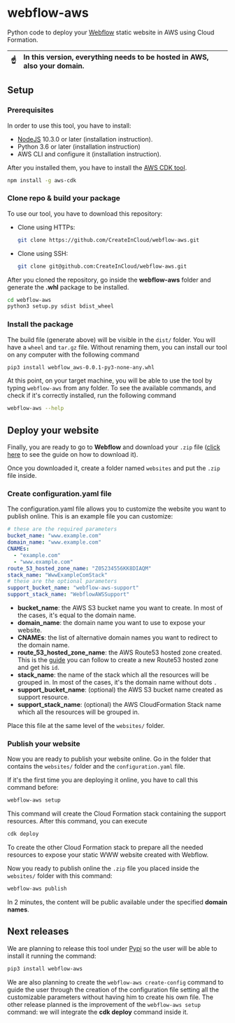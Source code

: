 # webflow-aws
Python code to deploy your [Webflow](https://webflow.com/) static website in AWS using Cloud Formation.

| :point_up:    | In this version, everything needs to be hosted in AWS, also your domain. |
|---------------|:-------------------------------------------------------------------------|

## Setup

### Prerequisites

In order to use this tool, you have to install:
- [NodeJS](https://nodejs.org/en/download/) 10.3.0 or later (installation instruction).
- Python 3.6 or later (installation instruction)
- AWS CLI and configure it (installation instruction).

After you installed them, you have to install the [AWS CDK tool](https://aws.amazon.com/cdk/?nc1=h_ls).

```bash
npm install -g aws-cdk
```

### Clone repo & build your package

To use our tool, you have to download this repository:

- Clone using HTTPs:
  ```bash
  git clone https://github.com/CreateInCloud/webflow-aws.git
  ```
- Clone using SSH:
  ```bash
  git clone git@github.com:CreateInCloud/webflow-aws.git 
  ```

After you cloned the repository, go inside the **webflow-aws** folder and generate the **.whl** package to be installed.

```bash
cd webflow-aws
python3 setup.py sdist bdist_wheel
```

### Install the package

The build file (generate above) will be visible in the `dist/` folder. You will have a `wheel` and `tar.gz` file. 
Without renaming them, you can install our tool on any computer with the following command

```bash
pip3 install webflow_aws-0.0.1-py3-none-any.whl
```

At this point, on your target machine, you will be able to use the tool by typing `webflow-aws` from any folder. To see
the available commands, and check if it's correctly installed, run the following command

```bash
webflow-aws --help
```

## Deploy your website

Finally, you are ready to go to **Webflow** and download your `.zip` file 
([click here](https://university.webflow.com/lesson/code-export) to see the guide on how to download it).

Once you downloaded it, create a folder named `websites` and put the `.zip` file inside.

### Create configuration.yaml file

The configuration.yaml file allows you to customize the website you want to publish online. This is an example
file you can customize:

```yaml
# these are the required parameters
bucket_name: "www.example.com"
domain_name: "www.example.com"
CNAMEs:
  - "example.com"
  - "www.example.com"
route_53_hosted_zone_name: "Z05234556KK8DIAQM"
stack_name: "WwwExampleComStack"
# these are the optional parameters
support_bucket_name: "webflow-aws-support" 
support_stack_name: "WebflowAWSSupport"
```


- **bucket_name**: the AWS S3 bucket name you want to create. In most of the cases, it's equal to the domain name.
- **domain_name**: the domain name you want to use to expose your website.
- **CNAMEs**: the list of alternative domain names you want to redirect to the domain name.
- **route_53_hosted_zone_name**: the AWS Route53 hosted zone created. This is the 
  [guide](https://docs.aws.amazon.com/Route53/latest/DeveloperGuide/CreatingHostedZone.html) you can follow to create a
  new Route53 hosted zone and get his `id`.
- **stack_name**: the name of the stack which all the resources will be grouped in. In most of the cases, it's the
  domain name without dots `.`
- **support_bucket_name**: (optional) the AWS S3 bucket name created as support resource.
- **support_stack_name**: (optional) the AWS CloudFormation Stack name which all the resources will be grouped in.

Place this file at the same level of the `websites/` folder.

### Publish your website

Now you are ready to publish your website online. Go in the folder that contains the `websites/` folder 
and the `configuration.yaml` file.

If it's the first time you are deploying it online, you have to call this command before:
```bash
webflow-aws setup
```
This command will create the Cloud Formation stack containing the support resources. After this command, 
you can execute

```bash
cdk deploy
```

To create the other Cloud Formation stack to prepare all the needed resources to expose your static WWW website 
created with Webflow.

Now you ready to publish online the `.zip` file you placed inside the `websites/` folder with this command:

```bash
webflow-aws publish
```

In 2 minutes, the content will be public available under the specified **domain names**.
  
## Next releases

We are planning to release this tool under [Pypi](https://pypi.org/) so the user will be able to install it running
the command:

```bash
pip3 install webflow-aws
```

We are also planning to create the `webflow-aws create-config` command to guide the user through the creation of the configuration
file setting all the customizable parameters without having him to create his own file.
The other release planned is the improvement of the `webflow-aws setup` command: we will integrate the **cdk deploy**
command inside it.